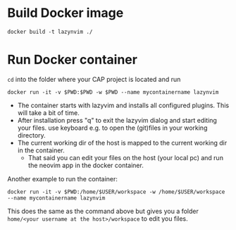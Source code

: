 # Build Docker image
`docker build -t lazynvim ./`

# Run Docker container
`cd` into the folder where your CAP project is located and run 

`docker run -it -v $PWD:$PWD -w $PWD --name mycontainername lazynvim`

- The container starts with lazyvim and installs all configured plugins. This will take a bit of time.
- After installation press "q" to exit the lazyvim dialog and start editing your files.
  use keyboard <space><space> e.g. to open the (git)files in your working directory.
- The current working dir of the host is mapped to the current working dir in the container. 
  - That said you can edit your files on the host (your local pc) and run the neovim app in the docker container.

Another example to run the container:  

`docker run -it -v $PWD:/home/$USER/workspace -w /home/$USER/workspace --name mycontainername lazynvim`  

This does the same as the command above but gives you a folder `home/<your username at the host>/workspace` to edit you files.

